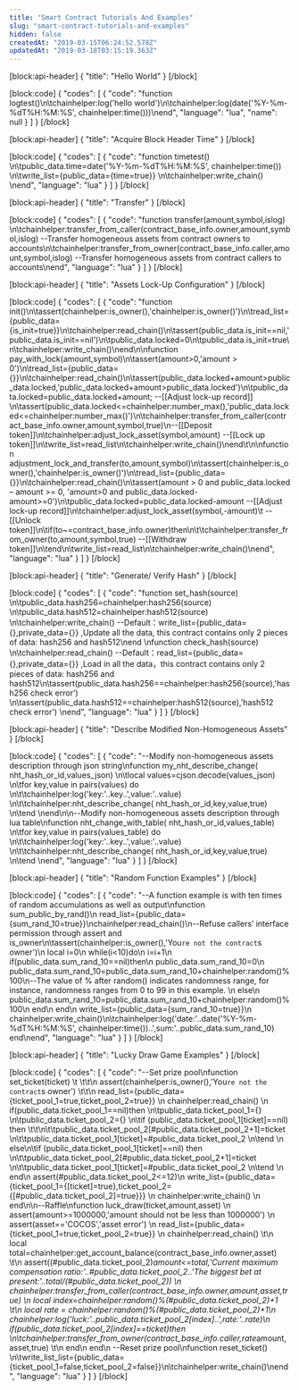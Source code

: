 ```yaml
---
title: "Smart Contract Tutorials And Examples"
slug: "smart-contract-tutorials-and-examples"
hidden: false
createdAt: "2019-03-15T06:24:52.578Z"
updatedAt: "2019-03-18T03:15:19.363Z"
---
```

[block:api-header]
{
  "title": "Hello World"
}
[/block]

[block:code]
{
  "codes": [
    {
      "code": "function logtest()\n\tchainhelper:log('hello world')\n\tchainhelper:log(date('%Y-%m-%dT%H:%M:%S', chainhelper:time()))\nend",
      "language": "lua",
      "name": null
    }
  ]
}
[/block]

[block:api-header]
{
  "title": "Acquire Block Header Time"
}
[/block]

[block:code]
{
  "codes": [
    {
      "code": "function timetest() \n\tpublic_data.time=date('%Y-%m-%dT%H:%M:%S', chainhelper:time()) \n\twrite_list={public_data={time=true}} \n\tchainhelper:write_chain() \nend",
      "language": "lua"
    }
  ]
}
[/block]

[block:api-header]
{
  "title": "Transfer"
}
[/block]

[block:code]
{
  "codes": [
    {
      "code": "function transfer(amount,symbol,islog) \n\tchainhelper:transfer_from_caller(contract_base_info.owner,amount,symbol,islog) --Transfer homogeneous assets from contract owners to accounts\n\tchainhelper:transfer_from_owner(contract_base_info.caller,amount,symbol,islog) --Transfer homogeneous assets from contract callers to accounts\nend",
      "language": "lua"
    }
  ]
}
[/block]

[block:api-header]
{
  "title": "Assets Lock-Up Configuration"
}
[/block]

[block:code]
{
  "codes": [
    {
      "code": "function init()\n\tassert(chainhelper:is_owner(),'chainhelper:is_owner()')\n\tread_list={public_data={is_init=true}}\n\tchainhelper:read_chain()\n\tassert(public_data.is_init==nil,'public_data.is_init==nil')\n\tpublic_data.locked=0\n\tpublic_data.is_init=true\n\tchainhelper:write_chain()\nend\n\nfunction pay_with_lock(amount,symbol)\n\tassert(amount>0,'amount > 0')\n\tread_list={public_data={}}\n\tchainhelper:read_chain()\n\tassert(public_data.locked+amount>public_data.locked,'public_data.locked+amount>public_data.locked')\n\tpublic_data.locked=public_data.locked+amount;  --[[Adjust lock-up record]] \n\tassert(public_data.locked<=chainhelper:number_max(),'public_data.locked<=chainhelper:number_max()')\n\tchainhelper:transfer_from_caller(contract_base_info.owner,amount,symbol,true)\n--[[Deposit token]]\n\tchainhelper:adjust_lock_asset(symbol,amount)  --[[Lock up token]]\n\twrite_list=read_list\n\tchainhelper:write_chain()\nend\t\n\nfunction adjustment_lock_and_transfer(to,amount,symbol)\n\tassert(chainhelper:is_owner(),'chainhelper:is_owner()')\n\tread_list={public_data={}}\n\tchainhelper:read_chain()\n\tassert(amount > 0 and public_data.locked – amount >= 0, 'amount>0 and public_data.locked-amount>=0')\n\tpublic_data.locked=public_data.locked-amount  --[[Adjust lock-up record]]\n\tchainhelper:adjust_lock_asset(symbol,-amount)\t  --[[Unlock token]]\n\tif(to~=contract_base_info.owner)then\n\t\tchainhelper:transfer_from_owner(to,amount,symbol,true)  --[[Withdraw token]]\n\tend\n\twrite_list=read_list\n\tchainhelper:write_chain()\nend",
      "language": "lua"
    }
  ]
}
[/block]

[block:api-header]
{
  "title": "Generate/ Verify Hash"
}
[/block]

[block:code]
{
  "codes": [
    {
      "code": "function set_hash(source) \n\tpublic_data.hash256=chainhelper:hash256(source) \n\tpublic_data.hash512=chainhelper:hash512(source) \n\tchainhelper:write_chain() --Default：write_list={public_data={},private_data={}} ,Update all the data, this contract contains only 2 pieces of data: hash256 and hash512\nend \nfunction check_hash(source) \n\tchainhelper:read_chain() --Default：read_list={public_data={},private_data={}} ,Load in all the data，this contract contains only 2 pieces of data: hash256 and hash512\n\tassert(public_data.hash256==chainhelper:hash256(source),'hash256 check error') \n\tassert(public_data.hash512==chainhelper:hash512(source),'hash512 check error') \nend",
      "language": "lua"
    }
  ]
}
[/block]

[block:api-header]
{
  "title": "Describe Modified Non-Homogeneous Assets"
}
[/block]

[block:code]
{
  "codes": [
    {
      "code": "--Modify non-homogeneous assets description through json string\nfunction my_nht_describe_change( nht_hash_or_id,values_json) \n\tlocal values=cjson.decode(values_json) \n\tfor key,value in pairs(values)  do  \n\t\tchainhelper:log('key:'..key..',value:'..value)   \n\t\tchainhelper:nht_describe_change( nht_hash_or_id,key,value,true)  \n\tend  \nend\n\n--Modify non-homogeneous assets description through lua table\nfunction nht_change_with_table( nht_hash_or_id,values_table) \n\tfor key,value in pairs(values_table)  do  \n\t\tchainhelper:log('key:'..key..',value:'..value)   \n\t\tchainhelper:nht_describe_change( nht_hash_or_id,key,value,true)  \n\tend  \nend",
      "language": "lua"
    }
  ]
}
[/block]

[block:api-header]
{
  "title": "Random Function Examples"
}
[/block]

[block:code]
{
  "codes": [
    {
      "code": "--A function example is with ten times of random accumulations as well as output\nfunction sum_public_by_rand()\n    read_list={public_data={sum_rand_10=true}}\nchainhelper:read_chain()\n--Refuse callers’ interface permission through assert and is_owner\n\tassert(chainhelper:is_owner(),'You`re not the contract`s owner')\n    local i=0\n    while(i<10)do\n        i=i+1\n        if(public_data.sum_rand_10==nil)then\n            public_data.sum_rand_10=0\n            public_data.sum_rand_10=public_data.sum_rand_10+chainhelper:random()%100\n--The value of % after random() indicates randomness range, for instance, randomness ranges from 0 to 99 in this example. \n        else\n            public_data.sum_rand_10=public_data.sum_rand_10+chainhelper:random()%100\n        end\n    end\n    write_list={public_data={sum_rand_10=true}}\n    chainhelper:write_chain()\n\tchainhelper:log('date:'..date('%Y-%m-%dT%H:%M:%S', chainhelper:time())..',sum:'..public_data.sum_rand_10) end\nend",
      "language": "lua"
    }
  ]
}
[/block]

[block:api-header]
{
  "title": "Lucky Draw Game Examples"
}
[/block]

[block:code]
{
  "codes": [
    {
      "code": "--Set prize pool\nfunction set_ticket(ticket)  \t  \t\t\n  assert(chainhelper:is_owner(),'You`re not the contract`s owner')    \t\t\n  read_list={public_data={ticket_pool_1=true,ticket_pool_2=true}}  \n  chainhelper:read_chain()  \n  if(public_data.ticket_pool_1==nil)then  \n\tpublic_data.ticket_pool_1={}  \n\tpublic_data.ticket_pool_2={}  \n\tif (public_data.ticket_pool_1[ticket]==nil) then    \t\t\n\t\tpublic_data.ticket_pool_2[#public_data.ticket_pool_2+1]=ticket  \n\t\tpublic_data.ticket_pool_1[ticket]=#public_data.ticket_pool_2  \n\tend     \n  else\n\tif (public_data.ticket_pool_1[ticket]==nil) then  \n\t\tpublic_data.ticket_pool_2[#public_data.ticket_pool_2+1]=ticket  \n\t\tpublic_data.ticket_pool_1[ticket]=#public_data.ticket_pool_2  \n\tend     \n  end\n  assert(#public_data.ticket_pool_2<=12)\n  write_list={public_data={ticket_pool_1={[ticket]=true},ticket_pool_2={[#public_data.ticket_pool_2]=true}}}  \n  chainhelper:write_chain()  \n  end\n\n--Raffle\nfunction luck_draw(ticket,amount,asset)  \n  assert(amount>=1000000,'amount should not be less than 1000000')  \n  assert(asset=='COCOS','asset error')  \n  read_list={public_data={ticket_pool_1=true,ticket_pool_2=true}}  \n  chainhelper:read_chain()  \t\n  local total=chainhelper:get_account_balance(contract_base_info.owner,asset)  \t\n  assert((#public_data.ticket_pool_2)*amount<=total,'Current maximum compensation ratio:'..#public_data.ticket_pool_2..'The biggest bet at present:'..total/(#public_data.ticket_pool_2))  \n  chainhelper:transfer_from_caller(contract_base_info.owner,amount,asset,true)  \n  local index=chainhelper:random()%(#public_data.ticket_pool_2)+1  \t\n  local rate = chainhelper:random()%(#public_data.ticket_pool_2)+1\n  chainhelper:log('luck:'..public_data.ticket_pool_2[index]..',rate:'..rate)\n  if(public_data.ticket_pool_2[index]==ticket)then  \n\tchainhelper:transfer_from_owner(contract_base_info.caller,rate*amount,asset,true)  \t\n  end\n end\n --Reset prize pool\nfunction reset_ticket() \n\twrite_list_list={public_data={ticket_pool_1=false,ticket_pool_2=false}}\n\tchainhelper:write_chain()\nend",
      "language": "lua"
    }
  ]
}
[/block]